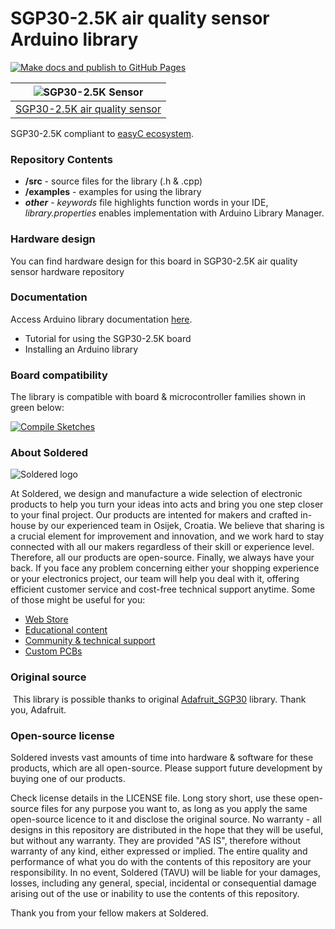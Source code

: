 # SGP30-2.5K air quality sensor Arduino library

[![Make docs and publish to GitHub Pages](https://github.com/SolderedElectronics/Soldered-SGP30-Arduino-Library/actions/workflows/make_docs.yml/badge.svg?branch=dev)](https://github.com/SolderedElectronics/Soldered-SGP30-Arduino-Library/actions/workflows/make_docs.yml)

| ![SGP30-2.5K Sensor](https://upload.wikimedia.org/wikipedia/commons/8/8f/Example_image.svg) |
| :---------------------------------------------------------------------------------------------: |
| [SGP30-2.5K air quality sensor](https://www.solde.red/333176)                                                            |

SGP30-2.5K compliant to [easyC ecosystem](https://www.soldered.com/easyC). 

### Repository Contents
- **/src** - source files for the library (.h & .cpp)
- **/examples** - examples for using the library
- ***other*** - *keywords* file highlights function words in your IDE, *library.properties* enables implementation with Arduino Library Manager.

### Hardware design
You can find hardware design for this board in SGP30-2.5K air quality sensor hardware repository

### Documentation

Access Arduino library documentation [here](https://solderedelectronics.github.io/Soldered-SGP30-Arduino-Library/).

- Tutorial for using the SGP30-2.5K board
- Installing an Arduino library

### Board compatibility

The library is compatible with board & microcontroller families shown in green below: 

[![Compile Sketches](http://github-actions.40ants.com/SolderedElectronics/Soldered-SGP30-Arduino-Library/matrix.svg?branch=dev&only=Compile%20Sketches)](https://github.com/SolderedElectronics/Soldered-SGP30-Arduino-Library/actions/workflows/compile_test.yml)


### About Soldered
![Soldered logo](https://raw.githubusercontent.com/e-radionicacom/Soldered-SGP30-Arduino-Library/dev/extras/Logo%20horizontal-2.svg)

At Soldered, we design and manufacture a wide selection of electronic products to help you turn your ideas into acts and bring you one step closer to your final project. Our products are intented for makers and crafted in-house by our experienced team in Osijek, Croatia. We believe that sharing is a crucial element for improvement and innovation, and we work hard to stay connected with all our makers regardless of their skill or experience level. Therefore, all our products are open-source. Finally, we always have your back. If you face any problem concerning either your shopping experience or your electronics project, our team will help you deal with it, offering efficient customer service and cost-free technical support anytime. Some of those might be useful for you:

- [Web Store](https://www.soldered.com)
- [Educational content](https://learn.soldered.com)
- [Community & technical support](https://community.soldered.com)
- [Custom PCBs](https://pcb.soldered.com)


### Original source
​
This library is possible thanks to original [
Adafruit_SGP30](https://github.com/adafruit/Adafruit_SGP30) library. Thank you, Adafruit. 


### Open-source license
Soldered invests vast amounts of time into hardware & software for these products, which are all open-source. Please support future development by buying one of our products. 

Check license details in the LICENSE file. Long story short, use these open-source files for any purpose you want to, as long as you apply the same open-source licence to it and disclose the original source. No warranty - all designs in this repository are distributed in the hope that they will be useful, but without any warranty. They are provided "AS IS", therefore without warranty of any kind, either expressed or implied. The entire quality and performance of what you do with the contents of this repository are your responsibility. In no event, Soldered (TAVU) will be liable for your damages, losses, including any general, special, incidental or consequential damage arising out of the use or inability to use the contents of this repository. 

Thank you from your fellow makers at Soldered.
